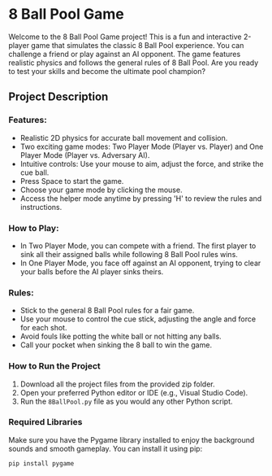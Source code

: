 # 8 Ball Pool Game

Welcome to the 8 Ball Pool Game project! This is a fun and interactive 2-player game that simulates the classic 8 Ball Pool experience. You can challenge a friend or play against an AI opponent. The game features realistic physics and follows the general rules of 8 Ball Pool. Are you ready to test your skills and become the ultimate pool champion?

## Project Description

### Features:
- Realistic 2D physics for accurate ball movement and collision.
- Two exciting game modes: Two Player Mode (Player vs. Player) and One Player Mode (Player vs. Adversary AI).
- Intuitive controls: Use your mouse to aim, adjust the force, and strike the cue ball.
- Press Space to start the game.
- Choose your game mode by clicking the mouse.
- Access the helper mode anytime by pressing 'H' to review the rules and instructions.

### How to Play:
- In Two Player Mode, you can compete with a friend. The first player to sink all their assigned balls while following 8 Ball Pool rules wins.
- In One Player Mode, you face off against an AI opponent, trying to clear your balls before the AI player sinks theirs.

### Rules:
- Stick to the general 8 Ball Pool rules for a fair game.
- Use your mouse to control the cue stick, adjusting the angle and force for each shot.
- Avoid fouls like potting the white ball or not hitting any balls.
- Call your pocket when sinking the 8 ball to win the game.

### How to Run the Project

1. Download all the project files from the provided zip folder.
2. Open your preferred Python editor or IDE (e.g., Visual Studio Code).
3. Run the `8BallPool.py` file as you would any other Python script.

### Required Libraries

Make sure you have the Pygame library installed to enjoy the background sounds and smooth gameplay. You can install it using pip:

```bash
pip install pygame
